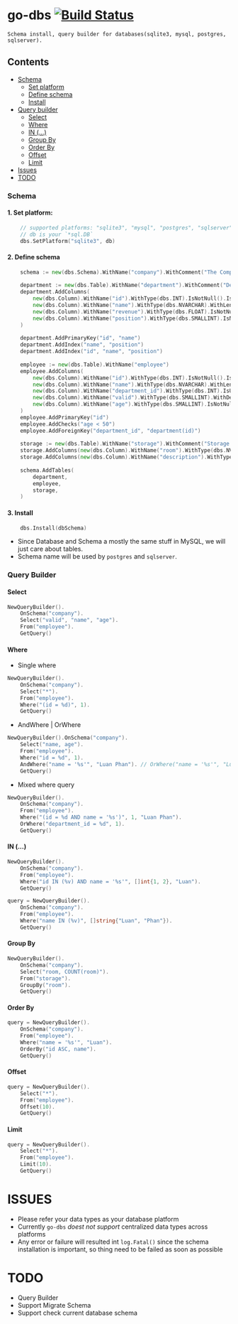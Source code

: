 # go-dbs [![Build Status](https://travis-ci.org/luanphandinh/go-dbs.svg?branch=master)](https://travis-ci.org/luanphandinh/go-dbs)
```
Schema install, query builder for databases(sqlite3, mysql, postgres, sqlserver).
```
## Contents
* [Schema](#schema)
    * [Set platform](#1-set-platform)   
    * [Define schema](#2-define-schema)
    * [Install](#3-install)
* [Query builder](#query-builder)
    * [Select](#query-builder-select)
    * [Where](#query-builder-where)
    * [IN (...)](#query-builder-in)
    * [Group By](#query-builder-group-by)
    * [Order By](#query-builder-order-by)
    * [Offset](#query-builder-offset)
    * [Limit](#query-builder-limit)
* [Issues](#issues)
* [TODO](#todo)

<a name="schema"></a>
### Schema
<a name="1-set-platform"></a>
#### 1. Set platform:
```go
    // supported platforms: "sqlite3", "mysql", "postgres", "sqlserver"
    // db is your `*sql.DB`
    dbs.SetPlatform("sqlite3", db)

```
<a name="2-define-schema"></a>
#### 2. Define schema
```go
    schema := new(dbs.Schema).WithName("company").WithComment("The Company Schema")
    
    department := new(dbs.Table).WithName("department").WithComment("Departments of company")
    department.AddColumns(
        new(dbs.Column).WithName("id").WithType(dbs.INT).IsNotNull().IsUnsigned().IsAutoIncrement(),
        new(dbs.Column).WithName("name").WithType(dbs.NVARCHAR).WithLength(20).IsNotNull(),
        new(dbs.Column).WithName("revenue").WithType(dbs.FLOAT).IsNotNull().IsUnsigned().WithDefault("1.01"),
        new(dbs.Column).WithName("position").WithType(dbs.SMALLINT).IsNotNull().IsUnsigned().IsUnique(),
    )
    
    department.AddPrimaryKey("id", "name")
    department.AddIndex("name", "position")
    department.AddIndex("id", "name", "position")
    
    employee := new(dbs.Table).WithName("employee")
    employee.AddColumns(
        new(dbs.Column).WithName("id").WithType(dbs.INT).IsNotNull().IsUnsigned().IsAutoIncrement(),
        new(dbs.Column).WithName("name").WithType(dbs.NVARCHAR).WithLength(20).IsNotNull(),
        new(dbs.Column).WithName("department_id").WithType(dbs.INT).IsUnsigned(),
        new(dbs.Column).WithName("valid").WithType(dbs.SMALLINT).WithDefault("1").WithComment("Indicate employee status"),
        new(dbs.Column).WithName("age").WithType(dbs.SMALLINT).IsNotNull().IsUnsigned().AddCheck("age > 20"),
    )
    employee.AddPrimaryKey("id")
    employee.AddChecks("age < 50")
    employee.AddForeignKey("department_id", "department(id)")
    
    storage := new(dbs.Table).WithName("storage").WithComment("Storage for fun")
    storage.AddColumns(new(dbs.Column).WithName("room").WithType(dbs.NVARCHAR).WithLength(50))
    storage.AddColumns(new(dbs.Column).WithName("description").WithType(dbs.TEXT))
    
    schema.AddTables(
        department,
        employee,
        storage,
    )
```

<a name="3-install"></a>
#### 3. Install
```go
    dbs.Install(dbSchema)
```

* Since Database and Schema a mostly the same stuff in MySQL, we will just care about tables.
* Schema name will be used by `postgres` and `sqlserver`.

<a name="query-builder"></a>
### Query Builder

<a name="query-builder-select"></a>
#### Select
```go
NewQueryBuilder().
    OnSchema("company").
    Select("valid", "name", "age").
    From("employee").
    GetQuery()
```
<a name="query-builder-where"></a>
#### Where
* Single where
```go
NewQueryBuilder().
    OnSchema("company").
    Select("*").
    From("employee").
    Where("(id = %d)", 1).
    GetQuery()
```

* AndWhere | OrWhere
```go
NewQueryBuilder().OnSchema("company").
    Select("name, age").
    From("employee").
    Where("id = %d", 1).
    AndWhere("name = '%s'", "Luan Phan"). // OrWhere("name = '%s'", "Luan Phan").
    GetQuery()
```

* Mixed where query
```go
NewQueryBuilder().
    OnSchema("company").
    From("employee").
    Where("(id = %d AND name = '%s')", 1, "Luan Phan").
    OrWhere("department_id = %d", 1).
    GetQuery()
```

<a name="query-builder-in"></a>
#### IN (...)
```go
NewQueryBuilder().
    OnSchema("company").
    From("employee").
    Where("id IN (%v) AND name = '%s'", []int{1, 2}, "Luan").
    GetQuery()

query = NewQueryBuilder().
    OnSchema("company").
    From("employee").
    Where("name IN (%v)", []string{"Luan", "Phan"}).
    GetQuery()
```

<a name="query-builder-group-by"></a>
#### Group By
```go
NewQueryBuilder().
    OnSchema("company").
    Select("room, COUNT(room)").
    From("storage").
    GroupBy("room").
    GetQuery()
```

<a name="query-builder-order-by"></a>
#### Order By
```go
query = NewQueryBuilder().
    OnSchema("company").
    From("employee").
    Where("name = '%s'", "Luan").
    OrderBy("id ASC, name").
    GetQuery()
```

<a name="query-builder-offset"></a>
#### Offset
```go
query = NewQueryBuilder().
    Select("*").
    From("employee").
    Offset(10).
    GetQuery()
```

<a name="query-builder-limit"></a>
#### Limit
```go
query = NewQueryBuilder().
    Select("*").
    From("employee").
    Limit(10).
    GetQuery()
```

<a name="issues"></a>
# ISSUES
* Please refer your data types as your database platform
* Currently `go-dbs` *doest not support* centralized data types across platforms
* Any error or failure will resulted int `log.Fatal()` since the schema installation is important,
so thing need to be failed as soon as possible 

<a name="todo"></a>
# TODO
* Query Builder
* Support Migrate Schema
* Support check current database schema
